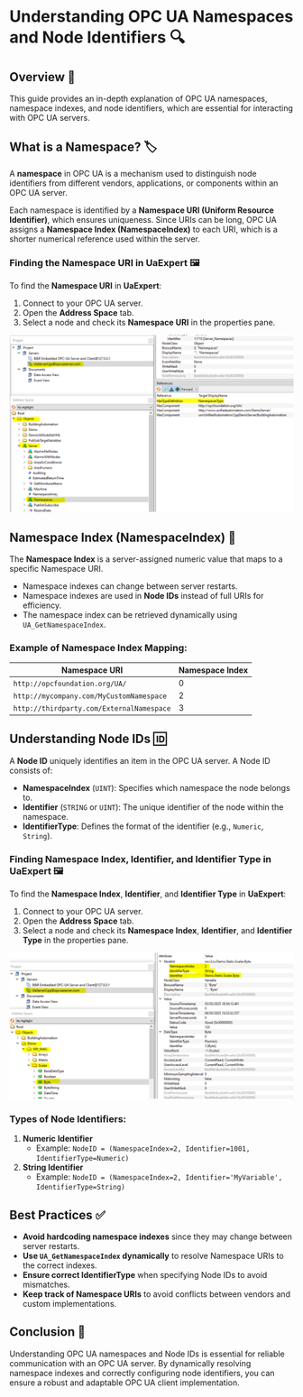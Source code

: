 # Understanding OPC UA Namespaces and Node Identifiers 🔍

## Overview 🚀

This guide provides an in-depth explanation of OPC UA namespaces, namespace indexes, and node identifiers, which are essential for interacting with OPC UA servers.

## What is a Namespace? 🏷️

A **namespace** in OPC UA is a mechanism used to distinguish node identifiers from different vendors, applications, or components within an OPC UA server. 

Each namespace is identified by a **Namespace URI (Uniform Resource Identifier)**, which ensures uniqueness. Since URIs can be long, OPC UA assigns a **Namespace Index (NamespaceIndex)** to each URI, which is a shorter numerical reference used within the server.

### Finding the Namespace URI in UaExpert 🖼️

To find the **Namespace URI** in **UaExpert**:
1. Connect to your OPC UA server.
2. Open the **Address Space** tab.
3. Select a node and check its **Namespace URI** in the properties pane.

<img src="https://github.com/AntoninU2/Documentation/blob/main/Support_Reference/Pictures/NameSpaceURI.PNG" alt="UaExpert NameSpaceURI" width="600" />

## Namespace Index (NamespaceIndex) 🔢

The **Namespace Index** is a server-assigned numeric value that maps to a specific Namespace URI. 

- Namespace indexes can change between server restarts.
- Namespace indexes are used in **Node IDs** instead of full URIs for efficiency.
- The namespace index can be retrieved dynamically using `UA_GetNamespaceIndex`.

### Example of Namespace Index Mapping:

| Namespace URI                                | Namespace Index |
|----------------------------------------------|----------------|
| `http://opcfoundation.org/UA/`              | 0              |
| `http://mycompany.com/MyCustomNamespace`    | 2              |
| `http://thirdparty.com/ExternalNamespace`   | 3              |

## Understanding Node IDs 🆔

A **Node ID** uniquely identifies an item in the OPC UA server. A Node ID consists of:

- **NamespaceIndex** (`UINT`): Specifies which namespace the node belongs to.
- **Identifier** (`STRING` or `UINT`): The unique identifier of the node within the namespace.
- **IdentifierType**: Defines the format of the identifier (e.g., `Numeric`, `String`).

### Finding Namespace Index, Identifier, and Identifier Type in UaExpert 🖼️

To find the **Namespace Index**, **Identifier**, and **Identifier Type** in **UaExpert**:
1. Connect to your OPC UA server.
2. Open the **Address Space** tab.
3. Select a node and check its **Namespace Index**, **Identifier**, and **Identifier Type** in the properties pane.

<img src="https://github.com/AntoninU2/Documentation/blob/main/Support_Reference/Pictures/NameSpace.PNG" alt="UaExpert Node ID" width="700" />

### Types of Node Identifiers:

1. **Numeric Identifier**
   - Example: `NodeID = (NamespaceIndex=2, Identifier=1001, IdentifierType=Numeric)`
2. **String Identifier**
   - Example: `NodeID = (NamespaceIndex=2, Identifier='MyVariable', IdentifierType=String)`

## Best Practices ✅

- **Avoid hardcoding namespace indexes** since they may change between server restarts.
- **Use `UA_GetNamespaceIndex` dynamically** to resolve Namespace URIs to the correct indexes.
- **Ensure correct IdentifierType** when specifying Node IDs to avoid mismatches.
- **Keep track of Namespace URIs** to avoid conflicts between vendors and custom implementations.

## Conclusion 🎯

Understanding OPC UA namespaces and Node IDs is essential for reliable communication with an OPC UA server. By dynamically resolving namespace indexes and correctly configuring node identifiers, you can ensure a robust and adaptable OPC UA client implementation.
